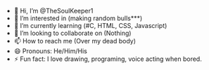 - 👋 Hi, I’m @TheSoulKeeper1
- 👀 I’m interested in (making random bulls***)
- 🌱 I’m currently learning (#C, HTML, CSS, Javascript)
- 💞️ I’m looking to collaborate on (Nothing)
- 📫 How to reach me (Over my dead body)
- 😄 Pronouns: He/Him/His
- ⚡ Fun fact: I love drawing, programing, voice acting when bored.

<!---
TheSoulKeeper1/TheSoulKeeper1 is a ✨ special ✨ repository because its `README.md` (this file) appears on your GitHub profile.
You can click the Preview link to take a look at your changes.
--->
